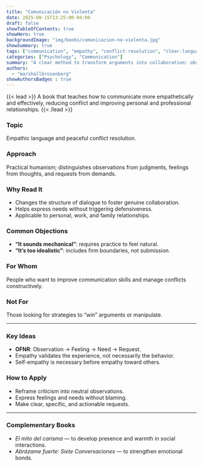 ```yaml
---
title: "Comunicación no Violenta"
date: 2025-08-15T13:25:00-04:00
draft: false
showTableOfContents: true
showHero: true
backgroundImage: "img/books/comunicacion-no-violenta.jpg"
showSummary: true
tags: ["communication", "empathy", "conflict-resolution", "clear-language", "boundaries"]
categories: ["Psychology", "Communication"]
summary: "A clear method to transform arguments into collaboration: observations without judgment, feelings, needs, and concrete requests."
authors:
  - "marshallbrosenberg"
showAuthorsBadges : true
---
```


{{< lead >}}
A book that teaches how to communicate more empathetically and effectively, reducing conflict and improving personal and professional relationships.
{{< /lead >}}

### Topic
Empathic language and peaceful conflict resolution.

### Approach
Practical humanism; distinguishes observations from judgments, feelings from thoughts, and requests from demands.

### Why Read It
* Changes the structure of dialogue to foster genuine collaboration.
* Helps express needs without triggering defensiveness.
* Applicable to personal, work, and family relationships.

### Common Objections
- **“It sounds mechanical”**: requires practice to feel natural.
- **“It’s too idealistic”**: includes firm boundaries, not submission.

### For Whom
People who want to improve communication skills and manage conflicts constructively.

### Not For
Those looking for strategies to “win” arguments or manipulate.

---

### Key Ideas
- **OFNR**: Observation → Feeling → Need → Request.
- Empathy validates the experience, not necessarily the behavior.
- Self-empathy is necessary before empathy toward others.

### How to Apply
- Reframe criticism into neutral observations.
- Express feelings and needs without blaming.
- Make clear, specific, and actionable requests.

---

### Complementary Books
- *El mito del carisma* — to develop presence and warmth in social interactions.
- *Abrázame fuerte: Siete Conversaciones* — to strengthen emotional bonds.

